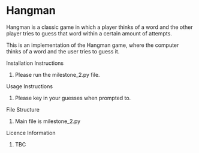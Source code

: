 # Hangman
Hangman is a classic game in which a player thinks of a word and the other player tries to guess that word within a certain amount of attempts.

This is an implementation of the Hangman game, where the computer thinks of a word and the user tries to guess it. 

Installation Instructions
1. Please run the milestone_2.py file.

Usage Instructions
1. Please key in your guesses when prompted to.

File Structure
1. Main file is milestone_2.py

Licence Information
1. TBC
